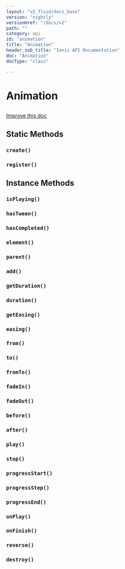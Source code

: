 ```yaml
---
layout: "v2_fluid/docs_base"
version: "nightly"
versionHref: "/docs/v2"
path: ""
category: api
id: "animation"
title: "Animation"
header_sub_title: "Ionic API Documentation"
doc: "Animation"
docType: "class"

---
```










<h1 class="api-title">
<a class="anchor" name="animation" href="#animation"></a>

Animation






</h1>

<a class="improve-v2-docs" href="http://github.com/driftyco/ionic/edit/2.0//ionic/animations/animation.ts#L1">
Improve this doc
</a>







<!-- @usage tag -->


<!-- @property tags -->
<h2><a class="anchor" name="static-methods" href="#static-methods"></a>Static Methods</h2>
<div id="create"></div>
<h3><a class="anchor" name="create" href="#create"></a><code>create()</code>
  
</h3>











<div id="register"></div>
<h3><a class="anchor" name="register" href="#register"></a><code>register()</code>
  
</h3>













<!-- instance methods on the class -->

<h2><a class="anchor" name="instance-methods" href="#instance-methods"></a>Instance Methods</h2>

<div id="isPlaying"></div>

<h3>
<a class="anchor" name="isPlaying" href="#isPlaying"></a>
<code>isPlaying()</code>
  

</h3>












<div id="hasTween"></div>

<h3>
<a class="anchor" name="hasTween" href="#hasTween"></a>
<code>hasTween()</code>
  

</h3>












<div id="hasCompleted"></div>

<h3>
<a class="anchor" name="hasCompleted" href="#hasCompleted"></a>
<code>hasCompleted()</code>
  

</h3>












<div id="element"></div>

<h3>
<a class="anchor" name="element" href="#element"></a>
<code>element()</code>
  

</h3>












<div id="parent"></div>

<h3>
<a class="anchor" name="parent" href="#parent"></a>
<code>parent()</code>
  

</h3>












<div id="add"></div>

<h3>
<a class="anchor" name="add" href="#add"></a>
<code>add()</code>
  

</h3>












<div id="getDuration"></div>

<h3>
<a class="anchor" name="getDuration" href="#getDuration"></a>
<code>getDuration()</code>
  

</h3>












<div id="duration"></div>

<h3>
<a class="anchor" name="duration" href="#duration"></a>
<code>duration()</code>
  

</h3>












<div id="getEasing"></div>

<h3>
<a class="anchor" name="getEasing" href="#getEasing"></a>
<code>getEasing()</code>
  

</h3>












<div id="easing"></div>

<h3>
<a class="anchor" name="easing" href="#easing"></a>
<code>easing()</code>
  

</h3>












<div id="from"></div>

<h3>
<a class="anchor" name="from" href="#from"></a>
<code>from()</code>
  

</h3>












<div id="to"></div>

<h3>
<a class="anchor" name="to" href="#to"></a>
<code>to()</code>
  

</h3>












<div id="fromTo"></div>

<h3>
<a class="anchor" name="fromTo" href="#fromTo"></a>
<code>fromTo()</code>
  

</h3>












<div id="fadeIn"></div>

<h3>
<a class="anchor" name="fadeIn" href="#fadeIn"></a>
<code>fadeIn()</code>
  

</h3>












<div id="fadeOut"></div>

<h3>
<a class="anchor" name="fadeOut" href="#fadeOut"></a>
<code>fadeOut()</code>
  

</h3>












<div id="before"></div>

<h3>
<a class="anchor" name="before" href="#before"></a>
<code>before()</code>
  

</h3>












<div id="after"></div>

<h3>
<a class="anchor" name="after" href="#after"></a>
<code>after()</code>
  

</h3>












<div id="play"></div>

<h3>
<a class="anchor" name="play" href="#play"></a>
<code>play()</code>
  

</h3>












<div id="stop"></div>

<h3>
<a class="anchor" name="stop" href="#stop"></a>
<code>stop()</code>
  

</h3>












<div id="progressStart"></div>

<h3>
<a class="anchor" name="progressStart" href="#progressStart"></a>
<code>progressStart()</code>
  

</h3>












<div id="progressStep"></div>

<h3>
<a class="anchor" name="progressStep" href="#progressStep"></a>
<code>progressStep()</code>
  

</h3>












<div id="progressEnd"></div>

<h3>
<a class="anchor" name="progressEnd" href="#progressEnd"></a>
<code>progressEnd()</code>
  

</h3>












<div id="onPlay"></div>

<h3>
<a class="anchor" name="onPlay" href="#onPlay"></a>
<code>onPlay()</code>
  

</h3>












<div id="onFinish"></div>

<h3>
<a class="anchor" name="onFinish" href="#onFinish"></a>
<code>onFinish()</code>
  

</h3>












<div id="reverse"></div>

<h3>
<a class="anchor" name="reverse" href="#reverse"></a>
<code>reverse()</code>
  

</h3>












<div id="destroy"></div>

<h3>
<a class="anchor" name="destroy" href="#destroy"></a>
<code>destroy()</code>
  

</h3>










<!-- related link --><!-- end content block -->


<!-- end body block -->

